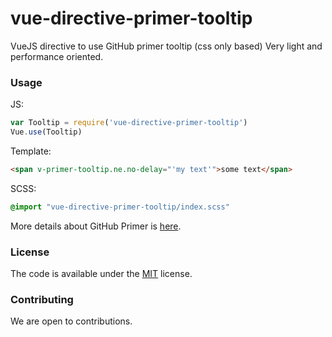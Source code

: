 # vue-directive-primer-tooltip
VueJS directive to use GitHub primer tooltip (css only based)
Very light and performance oriented.

### Usage

JS:

```js
var Tooltip = require('vue-directive-primer-tooltip')
Vue.use(Tooltip)
```

Template:
```html
<span v-primer-tooltip.ne.no-delay="'my text'">some text</span>
```

SCSS:
```scss
@import "vue-directive-primer-tooltip/index.scss"
```

More details about GitHub Primer is [here](https://primer.github.io/archive/tooltips/).

### License

The code is available under the [MIT](LICENSE) license.

### Contributing

We are open to contributions.

